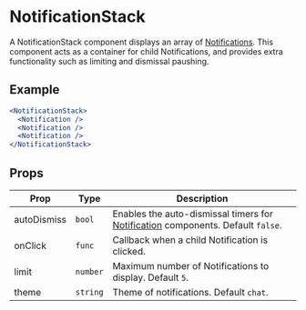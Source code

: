 # NotificationStack

A NotificationStack component displays an array of [Notifications](../Notification). This component acts as a container for child Notifications, and provides extra functionality such as limiting and dismissal paushing.

## Example

```jsx
<NotificationStack>
  <Notification />
  <Notification />
  <Notification />
</NotificationStack>
```

## Props

| Prop | Type | Description |
| --- | --- | --- |
| autoDismiss | `bool` | Enables the auto-dismissal timers for [Notification](../Notification) components. Default `false`. |
| onClick | `func` | Callback when a child Notification is clicked. |
| limit | `number` | Maximum number of Notifications to display. Default `5`. |
| theme | `string` | Theme of notifications. Default `chat`. |
